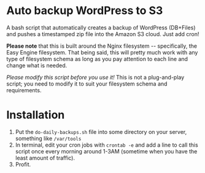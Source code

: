 Auto backup WordPress to S3
===========================

A bash script that automatically creates a backup of WordPress (DB+Files) and pushes a timestamped zip file into the Amazon S3 cloud. Just add cron!

**Please note** that this is built around the Nginx filesystem -- specifically, the Easy Engine filesystem. That being said, this will pretty much work with any type of filesystem schema as long as you pay attention to each line and change what is needed.

*Please modify this script before you use it!* This is not a plug-and-play script; you need to modify it to suit your filesystem schema and requirements.

# Installation

1. Put the `do-daily-backups.sh` file into some directory on your server, something like `/var/tools`
2. In terminal, edit your cron jobs with `crontab -e` and add a line to call this script once every morning around 1-3AM (sometime when you have the least amount of traffic). 
3. Profit.
